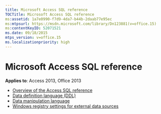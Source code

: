 ```yaml
---
title: Microsoft Access SQL reference
TOCTitle: Microsoft Access SQL reference
ms:assetid: 1a7e0990-f7d9-4da7-b44b-2daab77e95ec
ms:mtpsurl: https://msdn.microsoft.com/library/Dn123881(v=office.15)
ms:contentKeyID: 52071521
ms.date: 09/18/2015
mtps_version: v=office.15
ms.localizationpriority: high
---
```


# Microsoft Access SQL reference

**Applies to**: Access 2013, Office 2013

- [Overview of the Access SQL reference](overview-of-the-access-sql-reference.md)
- [Data definition language (DDL)](data-definition-language.md)
- [Data manipulation language](data-manipulation-language.md)
- [Windows registry settings for external data sources](windows-registry-settings-for-external-data-sources.md)

